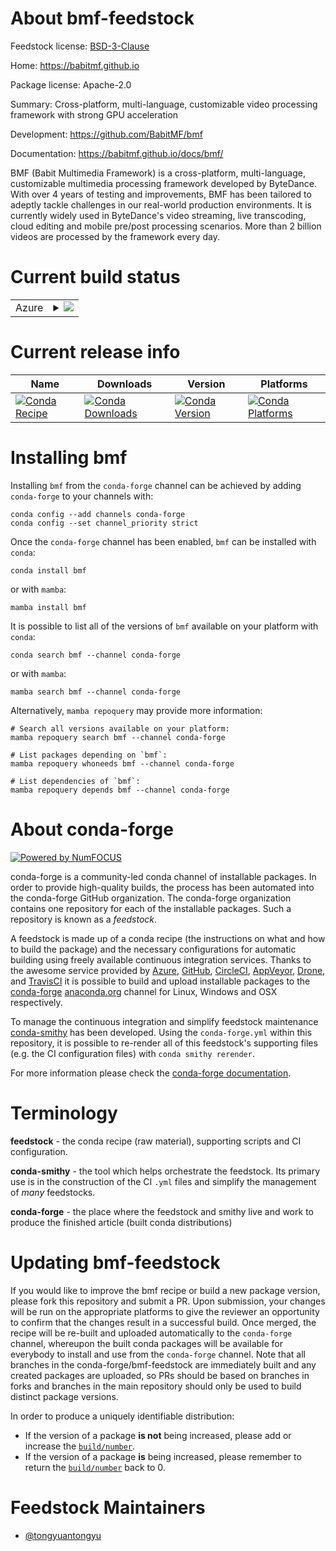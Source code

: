About bmf-feedstock
===================

Feedstock license: [BSD-3-Clause](https://github.com/conda-forge/bmf-feedstock/blob/main/LICENSE.txt)

Home: https://babitmf.github.io

Package license: Apache-2.0

Summary: Cross-platform, multi-language, customizable video processing framework
with strong GPU acceleration


Development: https://github.com/BabitMF/bmf

Documentation: https://babitmf.github.io/docs/bmf/

BMF (Babit Multimedia Framework) is a cross-platform, multi-language,
customizable multimedia processing framework developed by ByteDance.
With over 4 years of testing and improvements, BMF has been tailored to
adeptly tackle challenges in our real-world production environments.
It is currently widely used in ByteDance's video streaming,
live transcoding, cloud editing and mobile pre/post processing scenarios.
More than 2 billion videos are processed by the framework every day.


Current build status
====================


<table>
    
  <tr>
    <td>Azure</td>
    <td>
      <details>
        <summary>
          <a href="https://dev.azure.com/conda-forge/feedstock-builds/_build/latest?definitionId=21106&branchName=main">
            <img src="https://dev.azure.com/conda-forge/feedstock-builds/_apis/build/status/bmf-feedstock?branchName=main">
          </a>
        </summary>
        <table>
          <thead><tr><th>Variant</th><th>Status</th></tr></thead>
          <tbody><tr>
              <td>linux_64_c_compiler_version10cuda_compiler_version11.2cxx_compiler_version10numpy1.22python3.10.____cpython</td>
              <td>
                <a href="https://dev.azure.com/conda-forge/feedstock-builds/_build/latest?definitionId=21106&branchName=main">
                  <img src="https://dev.azure.com/conda-forge/feedstock-builds/_apis/build/status/bmf-feedstock?branchName=main&jobName=linux&configuration=linux%20linux_64_c_compiler_version10cuda_compiler_version11.2cxx_compiler_version10numpy1.22python3.10.____cpython" alt="variant">
                </a>
              </td>
            </tr><tr>
              <td>linux_64_c_compiler_version10cuda_compiler_version11.2cxx_compiler_version10numpy1.22python3.8.____cpython</td>
              <td>
                <a href="https://dev.azure.com/conda-forge/feedstock-builds/_build/latest?definitionId=21106&branchName=main">
                  <img src="https://dev.azure.com/conda-forge/feedstock-builds/_apis/build/status/bmf-feedstock?branchName=main&jobName=linux&configuration=linux%20linux_64_c_compiler_version10cuda_compiler_version11.2cxx_compiler_version10numpy1.22python3.8.____cpython" alt="variant">
                </a>
              </td>
            </tr><tr>
              <td>linux_64_c_compiler_version10cuda_compiler_version11.2cxx_compiler_version10numpy1.22python3.9.____cpython</td>
              <td>
                <a href="https://dev.azure.com/conda-forge/feedstock-builds/_build/latest?definitionId=21106&branchName=main">
                  <img src="https://dev.azure.com/conda-forge/feedstock-builds/_apis/build/status/bmf-feedstock?branchName=main&jobName=linux&configuration=linux%20linux_64_c_compiler_version10cuda_compiler_version11.2cxx_compiler_version10numpy1.22python3.9.____cpython" alt="variant">
                </a>
              </td>
            </tr><tr>
              <td>linux_64_c_compiler_version10cuda_compiler_version11.2cxx_compiler_version10numpy1.23python3.11.____cpython</td>
              <td>
                <a href="https://dev.azure.com/conda-forge/feedstock-builds/_build/latest?definitionId=21106&branchName=main">
                  <img src="https://dev.azure.com/conda-forge/feedstock-builds/_apis/build/status/bmf-feedstock?branchName=main&jobName=linux&configuration=linux%20linux_64_c_compiler_version10cuda_compiler_version11.2cxx_compiler_version10numpy1.23python3.11.____cpython" alt="variant">
                </a>
              </td>
            </tr><tr>
              <td>linux_64_c_compiler_version10cuda_compiler_version11.2cxx_compiler_version10numpy1.26python3.12.____cpython</td>
              <td>
                <a href="https://dev.azure.com/conda-forge/feedstock-builds/_build/latest?definitionId=21106&branchName=main">
                  <img src="https://dev.azure.com/conda-forge/feedstock-builds/_apis/build/status/bmf-feedstock?branchName=main&jobName=linux&configuration=linux%20linux_64_c_compiler_version10cuda_compiler_version11.2cxx_compiler_version10numpy1.26python3.12.____cpython" alt="variant">
                </a>
              </td>
            </tr><tr>
              <td>linux_64_c_compiler_version12cuda_compiler_versionNonecxx_compiler_version12numpy1.22python3.10.____cpython</td>
              <td>
                <a href="https://dev.azure.com/conda-forge/feedstock-builds/_build/latest?definitionId=21106&branchName=main">
                  <img src="https://dev.azure.com/conda-forge/feedstock-builds/_apis/build/status/bmf-feedstock?branchName=main&jobName=linux&configuration=linux%20linux_64_c_compiler_version12cuda_compiler_versionNonecxx_compiler_version12numpy1.22python3.10.____cpython" alt="variant">
                </a>
              </td>
            </tr><tr>
              <td>linux_64_c_compiler_version12cuda_compiler_versionNonecxx_compiler_version12numpy1.22python3.8.____cpython</td>
              <td>
                <a href="https://dev.azure.com/conda-forge/feedstock-builds/_build/latest?definitionId=21106&branchName=main">
                  <img src="https://dev.azure.com/conda-forge/feedstock-builds/_apis/build/status/bmf-feedstock?branchName=main&jobName=linux&configuration=linux%20linux_64_c_compiler_version12cuda_compiler_versionNonecxx_compiler_version12numpy1.22python3.8.____cpython" alt="variant">
                </a>
              </td>
            </tr><tr>
              <td>linux_64_c_compiler_version12cuda_compiler_versionNonecxx_compiler_version12numpy1.22python3.9.____cpython</td>
              <td>
                <a href="https://dev.azure.com/conda-forge/feedstock-builds/_build/latest?definitionId=21106&branchName=main">
                  <img src="https://dev.azure.com/conda-forge/feedstock-builds/_apis/build/status/bmf-feedstock?branchName=main&jobName=linux&configuration=linux%20linux_64_c_compiler_version12cuda_compiler_versionNonecxx_compiler_version12numpy1.22python3.9.____cpython" alt="variant">
                </a>
              </td>
            </tr><tr>
              <td>linux_64_c_compiler_version12cuda_compiler_versionNonecxx_compiler_version12numpy1.23python3.11.____cpython</td>
              <td>
                <a href="https://dev.azure.com/conda-forge/feedstock-builds/_build/latest?definitionId=21106&branchName=main">
                  <img src="https://dev.azure.com/conda-forge/feedstock-builds/_apis/build/status/bmf-feedstock?branchName=main&jobName=linux&configuration=linux%20linux_64_c_compiler_version12cuda_compiler_versionNonecxx_compiler_version12numpy1.23python3.11.____cpython" alt="variant">
                </a>
              </td>
            </tr><tr>
              <td>linux_64_c_compiler_version12cuda_compiler_versionNonecxx_compiler_version12numpy1.26python3.12.____cpython</td>
              <td>
                <a href="https://dev.azure.com/conda-forge/feedstock-builds/_build/latest?definitionId=21106&branchName=main">
                  <img src="https://dev.azure.com/conda-forge/feedstock-builds/_apis/build/status/bmf-feedstock?branchName=main&jobName=linux&configuration=linux%20linux_64_c_compiler_version12cuda_compiler_versionNonecxx_compiler_version12numpy1.26python3.12.____cpython" alt="variant">
                </a>
              </td>
            </tr><tr>
              <td>osx_64_numpy1.22python3.10.____cpython</td>
              <td>
                <a href="https://dev.azure.com/conda-forge/feedstock-builds/_build/latest?definitionId=21106&branchName=main">
                  <img src="https://dev.azure.com/conda-forge/feedstock-builds/_apis/build/status/bmf-feedstock?branchName=main&jobName=osx&configuration=osx%20osx_64_numpy1.22python3.10.____cpython" alt="variant">
                </a>
              </td>
            </tr><tr>
              <td>osx_64_numpy1.22python3.8.____cpython</td>
              <td>
                <a href="https://dev.azure.com/conda-forge/feedstock-builds/_build/latest?definitionId=21106&branchName=main">
                  <img src="https://dev.azure.com/conda-forge/feedstock-builds/_apis/build/status/bmf-feedstock?branchName=main&jobName=osx&configuration=osx%20osx_64_numpy1.22python3.8.____cpython" alt="variant">
                </a>
              </td>
            </tr><tr>
              <td>osx_64_numpy1.22python3.9.____cpython</td>
              <td>
                <a href="https://dev.azure.com/conda-forge/feedstock-builds/_build/latest?definitionId=21106&branchName=main">
                  <img src="https://dev.azure.com/conda-forge/feedstock-builds/_apis/build/status/bmf-feedstock?branchName=main&jobName=osx&configuration=osx%20osx_64_numpy1.22python3.9.____cpython" alt="variant">
                </a>
              </td>
            </tr><tr>
              <td>osx_64_numpy1.23python3.11.____cpython</td>
              <td>
                <a href="https://dev.azure.com/conda-forge/feedstock-builds/_build/latest?definitionId=21106&branchName=main">
                  <img src="https://dev.azure.com/conda-forge/feedstock-builds/_apis/build/status/bmf-feedstock?branchName=main&jobName=osx&configuration=osx%20osx_64_numpy1.23python3.11.____cpython" alt="variant">
                </a>
              </td>
            </tr><tr>
              <td>osx_64_numpy1.26python3.12.____cpython</td>
              <td>
                <a href="https://dev.azure.com/conda-forge/feedstock-builds/_build/latest?definitionId=21106&branchName=main">
                  <img src="https://dev.azure.com/conda-forge/feedstock-builds/_apis/build/status/bmf-feedstock?branchName=main&jobName=osx&configuration=osx%20osx_64_numpy1.26python3.12.____cpython" alt="variant">
                </a>
              </td>
            </tr>
          </tbody>
        </table>
      </details>
    </td>
  </tr>
</table>

Current release info
====================

| Name | Downloads | Version | Platforms |
| --- | --- | --- | --- |
| [![Conda Recipe](https://img.shields.io/badge/recipe-bmf-green.svg)](https://anaconda.org/conda-forge/bmf) | [![Conda Downloads](https://img.shields.io/conda/dn/conda-forge/bmf.svg)](https://anaconda.org/conda-forge/bmf) | [![Conda Version](https://img.shields.io/conda/vn/conda-forge/bmf.svg)](https://anaconda.org/conda-forge/bmf) | [![Conda Platforms](https://img.shields.io/conda/pn/conda-forge/bmf.svg)](https://anaconda.org/conda-forge/bmf) |

Installing bmf
==============

Installing `bmf` from the `conda-forge` channel can be achieved by adding `conda-forge` to your channels with:

```
conda config --add channels conda-forge
conda config --set channel_priority strict
```

Once the `conda-forge` channel has been enabled, `bmf` can be installed with `conda`:

```
conda install bmf
```

or with `mamba`:

```
mamba install bmf
```

It is possible to list all of the versions of `bmf` available on your platform with `conda`:

```
conda search bmf --channel conda-forge
```

or with `mamba`:

```
mamba search bmf --channel conda-forge
```

Alternatively, `mamba repoquery` may provide more information:

```
# Search all versions available on your platform:
mamba repoquery search bmf --channel conda-forge

# List packages depending on `bmf`:
mamba repoquery whoneeds bmf --channel conda-forge

# List dependencies of `bmf`:
mamba repoquery depends bmf --channel conda-forge
```


About conda-forge
=================

[![Powered by
NumFOCUS](https://img.shields.io/badge/powered%20by-NumFOCUS-orange.svg?style=flat&colorA=E1523D&colorB=007D8A)](https://numfocus.org)

conda-forge is a community-led conda channel of installable packages.
In order to provide high-quality builds, the process has been automated into the
conda-forge GitHub organization. The conda-forge organization contains one repository
for each of the installable packages. Such a repository is known as a *feedstock*.

A feedstock is made up of a conda recipe (the instructions on what and how to build
the package) and the necessary configurations for automatic building using freely
available continuous integration services. Thanks to the awesome service provided by
[Azure](https://azure.microsoft.com/en-us/services/devops/), [GitHub](https://github.com/),
[CircleCI](https://circleci.com/), [AppVeyor](https://www.appveyor.com/),
[Drone](https://cloud.drone.io/welcome), and [TravisCI](https://travis-ci.com/)
it is possible to build and upload installable packages to the
[conda-forge](https://anaconda.org/conda-forge) [anaconda.org](https://anaconda.org/)
channel for Linux, Windows and OSX respectively.

To manage the continuous integration and simplify feedstock maintenance
[conda-smithy](https://github.com/conda-forge/conda-smithy) has been developed.
Using the ``conda-forge.yml`` within this repository, it is possible to re-render all of
this feedstock's supporting files (e.g. the CI configuration files) with ``conda smithy rerender``.

For more information please check the [conda-forge documentation](https://conda-forge.org/docs/).

Terminology
===========

**feedstock** - the conda recipe (raw material), supporting scripts and CI configuration.

**conda-smithy** - the tool which helps orchestrate the feedstock.
                   Its primary use is in the construction of the CI ``.yml`` files
                   and simplify the management of *many* feedstocks.

**conda-forge** - the place where the feedstock and smithy live and work to
                  produce the finished article (built conda distributions)


Updating bmf-feedstock
======================

If you would like to improve the bmf recipe or build a new
package version, please fork this repository and submit a PR. Upon submission,
your changes will be run on the appropriate platforms to give the reviewer an
opportunity to confirm that the changes result in a successful build. Once
merged, the recipe will be re-built and uploaded automatically to the
`conda-forge` channel, whereupon the built conda packages will be available for
everybody to install and use from the `conda-forge` channel.
Note that all branches in the conda-forge/bmf-feedstock are
immediately built and any created packages are uploaded, so PRs should be based
on branches in forks and branches in the main repository should only be used to
build distinct package versions.

In order to produce a uniquely identifiable distribution:
 * If the version of a package **is not** being increased, please add or increase
   the [``build/number``](https://docs.conda.io/projects/conda-build/en/latest/resources/define-metadata.html#build-number-and-string).
 * If the version of a package **is** being increased, please remember to return
   the [``build/number``](https://docs.conda.io/projects/conda-build/en/latest/resources/define-metadata.html#build-number-and-string)
   back to 0.

Feedstock Maintainers
=====================

* [@tongyuantongyu](https://github.com/tongyuantongyu/)

